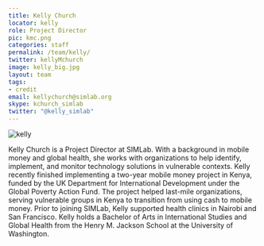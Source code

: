 ```yaml
---
title: Kelly Church
locator: kelly
role: Project Director
pic: kmc.png
categories: staff
permalink: /team/kelly/
twitter: kellyMchurch
image: kelly_big.jpg
layout: team
tags:
- credit
email: kellychurch@simlab.org
skype: kchurch_simlab
twitter: "@kelly_simlab"
---
```

![kelly]({{site.baseurl}}/images/team/kelly_big.jpg)

Kelly Church is a Project Director at SIMLab. With a background in mobile money and global health, she works with organizations to help identify, implement, and monitor technology solutions in vulnerable contexts. Kelly recently finished implementing a two-year mobile money project in Kenya, funded by the UK Department for International Development under the Global Poverty Action Fund. The project helped last-mile organizations, serving vulnerable groups in Kenya to transition from using cash to mobile money. Prior to joining SIMLab, Kelly supported health clinics in Nairobi and San Francisco. Kelly holds a Bachelor of Arts in International Studies and Global Health from the Henry M. Jackson School at the University of Washington.
